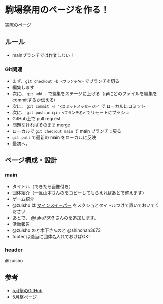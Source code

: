# 駒場祭用のページを作る！
[実際のページ](https://ut-engineering-society.github.io/komabasai-2023/)

## ルール
- mainブランチでは作業しない！

### Git関連
- まず、`git checkout -b <ブランチ名>` でブランチを切る
- 編集します
- 次に、 `git add .` で編集をステージに上げる（gitにどのファイルを編集をcommitするか伝える）
- 次に、 `git commit -m "<コミットメッセージ>"` で ローカルにコミット
- 次に、 `git push origin <ブランチ名>` でリモートにプッシュ
- GitHub上で pull request
- 問題なければそのまま merge
- ローカルで `git checkout main` で main ブランチに戻る
- `git pull` で最新の main をローカルに反映
- 最初へ。

## ページ構成・設計
### main
- タイトル（できたら画像付き）
- 団体紹介（一旦山本さんのをコピーしてもらえればあとで整えます）
- ゲーム紹介
 -  @zuisho は [マインスイーパー](https://zuisho-1848-o.github.io/game-world/games/mineSweeper/) をスクショとタイトルつけて置いておいてください
 - あとで、 @taka7393 さんのを追加します。
- 活動報告
 - @zuisho  のと木下さんのと @shinchan3673 
- footer は適当に団体名入れておけばOK!

### header
@zuisho

## 参考
- [5月祭のGitHub](https://github.com/ut-engineering-society/may-fes)
- [5月祭ページ](https://ut-engineering-society.github.io/may-fes/)

